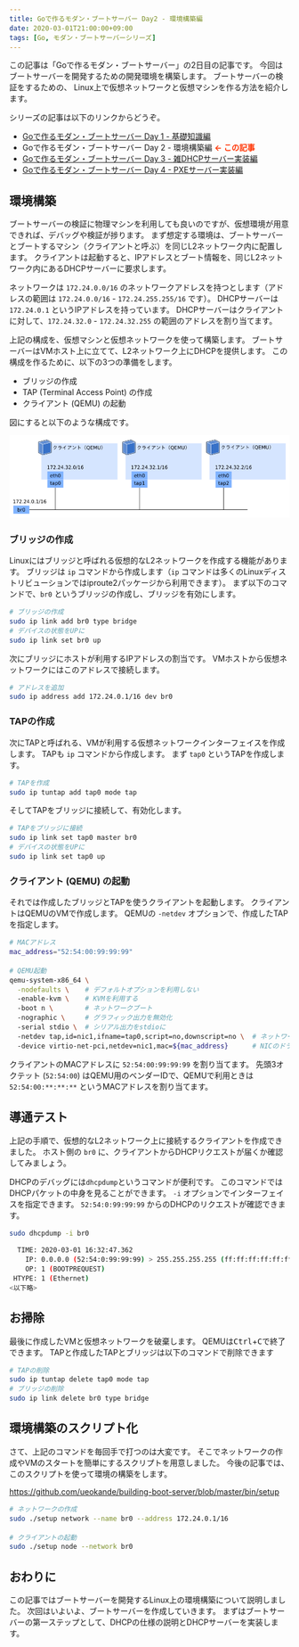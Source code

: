 ```yaml
---
title: Goで作るモダン・ブートサーバー Day2 - 環境構築編
date: 2020-03-01T21:00:00+09:00
tags: [Go, モダン・ブートサーバーシリーズ]
---
```


この記事は「Goで作るモダン・ブートサーバー」の2日目の記事です。
今回はブートサーバーを開発するための開発環境を構築します。
ブートサーバーの検証をするための、 Linux上で仮想ネットワークと仮想マシンを作る方法を紹介します。

シリーズの記事は以下のリンクからどうぞ。

- [Goで作るモダン・ブートサーバー Day 1 - 基礎知識編][day1]
- Goで作るモダン・ブートサーバー Day 2 - 環境構築編 <strong style='color:#ff3200'>← この記事</strong>
- [Goで作るモダン・ブートサーバー Day 3 - 雑DHCPサーバー実装編][day3]
- [Goで作るモダン・ブートサーバー Day 4 - PXEサーバー実装編][day4]

## 環境構築

ブートサーバーの検証に物理マシンを利用しても良いのですが、仮想環境が用意できれば、デバッグや検証が捗ります。
まず想定する環境は、ブートサーバーとブートするマシン（クライアントと呼ぶ）を同じL2ネットワーク内に配置します。
クライアントは起動すると、IPアドレスとブート情報を、同じL2ネットワーク内にあるDHCPサーバーに要求します。

ネットワークは `172.24.0.0/16` のネットワークアドレスを持つとします（アドレスの範囲は `172.24.0.0/16`  - `172.24.255.255/16` です）。 
DHCPサーバーは `172.24.0.1`  というIPアドレスを持っています。
DHCPサーバーはクライアントに対して、`172.24.32.0` - `172.24.32.255` の範囲のアドレスを割り当てます。

上記の構成を、仮想マシンと仮想ネットワークを使って構築します。
ブートサーバーはVMホスト上に立てて、L2ネットワーク上にDHCPを提供します。
この構成を作るために、以下の3つの準備をします。

- ブリッジの作成
- TAP (Terminal Access Point) の作成
- クライアント (QEMU) の起動

図にすると以下のような構成です。

![ブートサーバーの開発環境の図](./boot-server-network.png)

### ブリッジの作成

Linuxにはブリッジと呼ばれる仮想的なL2ネットワークを作成する機能があります。
ブリッジは `ip` コマンドから作成します（`ip` コマンドは多くのLinuxディストリビューションではiproute2パッケージから利用できます）。
まず以下のコマンドで、`br0` というブリッジの作成し、ブリッジを有効にします。

```sh
# ブリッジの作成
sudo ip link add br0 type bridge
# デバイスの状態をUPに
sudo ip link set br0 up
```

次にブリッジにホストが利用するIPアドレスの割当です。
VMホストから仮想ネットワークにはこのアドレスで接続します。

```sh
# アドレスを追加
sudo ip address add 172.24.0.1/16 dev br0
```

### TAPの作成

次にTAPと呼ばれる、VMが利用する仮想ネットワークインターフェイスを作成します。
TAPも `ip` コマンドから作成します。
まず `tap0` というTAPを作成します。

```sh
# TAPを作成
sudo ip tuntap add tap0 mode tap
```

そしてTAPをブリッジに接続して、有効化します。

```sh
# TAPをブリッジに接続
sudo ip link set tap0 master br0
# デバイスの状態をUPに
sudo ip link set tap0 up
```

### クライアント (QEMU) の起動

それでは作成したブリッジとTAPを使うクライアントを起動します。
クライアントはQEMUのVMで作成します。
QEMUの `-netdev` オプションで、作成したTAPを指定します。

```sh
# MACアドレス
mac_address="52:54:00:99:99:99"

# QEMU起動
qemu-system-x86_64 \
  -nodefaults \    # デフォルトオプションを利用しない
  -enable-kvm \    # KVMを利用する
  -boot n \        # ネットワークブート
  -nographic \	   # グラフィック出力を無効化
  -serial stdio \  # シリアル出力をstdioに
  -netdev tap,id=nic1,ifname=tap0,script=no,downscript=no \  # ネットワークデバイスを指定
  -device virtio-net-pci,netdev=nic1,mac=${mac_address}	     # NICのドライバとMACアドレスを指定
```

クライアントのMACアドレスに `52:54:00:99:99:99` を割り当てます。
先頭3オクテット (`52:54:00`) はQEMU用のベンダーIDで、QEMUで利用ときは `52:54:00:**:**:**` というMACアドレスを割り当てます。

## 導通テスト

上記の手順で、仮想的なL2ネットワーク上に接続するクライアントを作成できました。
ホスト側の `br0` に、クライアントからDHCPリクエストが届くか確認してみましょう。

DHCPのデバッグには`dhcpdump`というコマンドが便利です。
このコマンドではDHCPパケットの中身を見ることができます。
`-i` オプションでインターフェイスを指定できます。
`52:54:0:99:99:99` からのDHCPのリクエストが確認できます。

```sh
sudo dhcpdump -i br0
```

```sh
  TIME: 2020-03-01 16:32:47.362
    IP: 0.0.0.0 (52:54:0:99:99:99) > 255.255.255.255 (ff:ff:ff:ff:ff:ff)
    OP: 1 (BOOTPREQUEST)
 HTYPE: 1 (Ethernet)
<以下略>
```

## お掃除

最後に作成したVMと仮想ネットワークを破棄します。
QEMUは<kbd>Ctrl</kbd>+<kbd>C</kbd>で終了できます。
TAPと作成したTAPとブリッジは以下のコマンドで削除できます

```sh
# TAPの削除
sudo ip tuntap delete tap0 mode tap
# ブリッジの削除
sudo ip link delete br0 type bridge
```

## 環境構築のスクリプト化

さて、上記のコマンドを毎回手で打つのは大変です。
そこでネットワークの作成やVMのスタートを簡単にするスクリプトを用意しました。
今後の記事では、このスクリプトを使って環境の構築をします。

https://github.com/ueokande/building-boot-server/blob/master/bin/setup

```sh
# ネットワークの作成
sudo ./setup network --name br0 --address 172.24.0.1/16

# クライアントの起動
sudo ./setup node --network br0
```

## おわりに

この記事ではブートサーバーを開発するLinux上の環境構築について説明しました。
次回はいよいよ、ブートサーバーを作成していきます。
まずはブートサーバーの第一ステップとして、DHCPの仕様の説明とDHCPサーバーを実装します。

[day1]: /2020/02/25/go-modern-bootserver-01/
[day3]: /2020/03/18/go-modern-bootserver-03/
[day4]: /2020/04/28/go-modern-bootserver-04/
